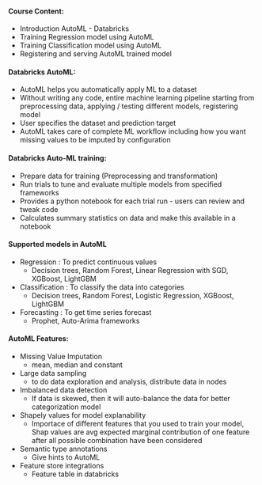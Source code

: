 #### Course Content:
- Introduction AutoML - Databricks
- Training Regression model using AutoML
- Training Classification model using AutoML
- Registering and serving AutoML trained model

#### Databricks AutoML:
- AutoML helps you automatically apply ML to a dataset
- Without writing any code, entire machine learning pipeline starting from preprocessing data, applying / testing different models, registering model
- User specifies the dataset and prediction target
- AutoML takes care of complete ML workflow including how you want missing values to be imputed by configuration

#### Databricks Auto-ML training:
- Prepare data for training (Preprocessing and transformation)
- Run trials to tune and evaluate multiple models from specified frameworks
- Provides a python notebook for each trial run - users can review and tweak code
- Calculates summary statistics on data and make this available in a notebook

#### Supported models in AutoML
- Regression : To predict continuous values
  - Decision trees, Random Forest, Linear Regression with SGD, XGBoost, LightGBM
- Classification : To classify the data into categories
  - Decision trees, Random Forest, Logistic Regression, XGBoost, LightGBM
- Forecasting : To get time series forecast
  - Prophet, Auto-Arima frameworks

#### AutoML Features:
- Missing Value Imputation
  - mean, median and constant
- Large data sampling
  - to do data exploration and analysis, distribute data in nodes
- Imbalanced data detection
  - If data is skewed, then it will auto-balance the data for better categorization model
- Shapely values for model explanability
  - Importace of different features that you used to train your model, Shap values are avg expected marginal contribution of one feature after all possible combination have been considered
- Semantic type annotations
  - Give hints to AutoML
- Feature store integrations
  - Feature table in databricks






















